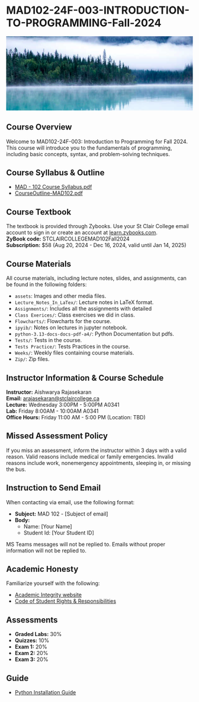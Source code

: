 # MAD102-24F-003-INTRODUCTION-TO-PROGRAMMING-Fall-2024
<img src="./assets/course_template.png" alt="Course" width="900">

## Course Overview
Welcome to MAD102-24F-003: Introduction to Programming for Fall 2024. This course will introduce you to the fundamentals of programming, including basic concepts, syntax, and problem-solving techniques.

## Course Syllabus & Outline
- [MAD - 102 Course Syllabus.pdf](./Course%20Syllabus.pdf) 
- [CourseOutline-MAD102.pdf](./Course%20Outline.pdf)

## Course Textbook
The textbook is provided through Zybooks. Use your St Clair College email account to sign in or create an account at [learn.zybooks.com](https://learn.zybooks.com).  
**ZyBook code:** STCLAIRCOLLEGEMAD102Fall2024  
**Subscription:** $58 (Aug 20, 2024 - Dec 16, 2024, valid until Jan 14, 2025)

## Course Materials
All course materials, including lecture notes, slides, and assignments, can be found in the following folders:
- `assets`: Images and other media files.
- `Lecture_Notes_In_LaTex/`: Lecture notes in LaTeX format.
- `Assignments/`: Includes all the assignments with detailed 
- `Class Exerices/`: Class exercises we did in class.
- `Flowcharts/`: Flowcharts for the course.
- `ipyib/`: Notes on lectures in jupyter notebook.
- `python-3.13-docs-docs-pdf-a4/`: Python Documentation but pdfs.
- `Tests/`: Tests in the course.
- `Tests Practice/`: Tests Practices in the course.
- `Weeks/`: Weekly files containing course materials.
- `Zip/`: Zip files.


## Instructor Information & Course Schedule
**Instructor:** Aishwarya Rajasekaran  
**Email:** [arajasekaran@stclaircollege.ca](mailto:arajasekaran@stclaircollege.ca)  
**Lecture:** Wednesday 3:00PM - 5:00PM A0341  
**Lab:** Friday 8:00AM - 10:00AM A0341  
**Office Hours:** Friday 11:00 AM - 5:00 PM (Location: TBD)

## Missed Assessment Policy
If you miss an assessment, inform the instructor within 3 days with a valid reason. Valid reasons include medical or family emergencies. Invalid reasons include work, nonemergency appointments, sleeping in, or missing the bus.

## Instruction to Send Email
When contacting via email, use the following format:
- **Subject:** MAD 102 - [Subject of email]
- **Body:** 
    - Name: [Your Name]
    - Student Id: [Your Student ID]

MS Teams messages will not be replied to. Emails without proper information will not be replied to.

## Academic Honesty
Familiarize yourself with the following:
- [Academic Integrity website](https://www.stclaircollege.ca/academic-integrity)
- [Code of Student Rights & Responsibilities](https://www.stclaircollege.ca/sites/default/files/policies/scc-policy-7-1.pdf)

## Assessments
- **Graded Labs:** 30%
- **Quizzes:** 10%
- **Exam 1:** 20%
- **Exam 2:** 20%
- **Exam 3:** 20%

## Guide
- [Python Installation Guide](./Python%20Installation%20.pdf)